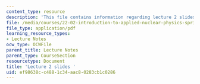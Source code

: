 ```yaml
---
content_type: resource
description: 'This file contains information regarding lecture 2 slides '
file: /media/courses/22-02-introduction-to-applied-nuclear-physics-spring-2012/ef98638cc4881c34aac80283cb1c0286_MIT22_02S12_lec02.pdf
file_type: application/pdf
learning_resource_types:
- Lecture Notes
ocw_type: OCWFile
parent_title: Lecture Notes
parent_type: CourseSection
resourcetype: Document
title: 'Lecture 2 slides '
uid: ef98638c-c488-1c34-aac8-0283cb1c0286
---
```

